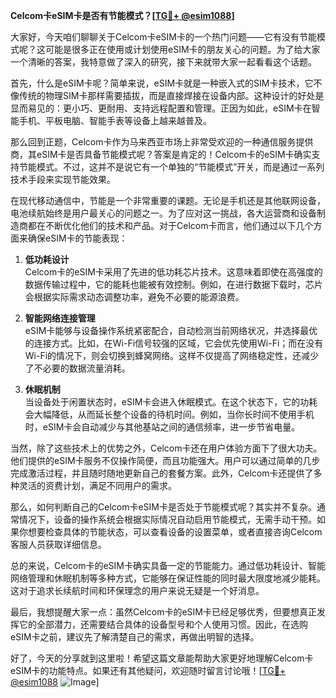 **Celcom卡eSIM卡是否有节能模式？[[TG💪+ @esim1088](https://t.me/s/esim1088)]**

大家好，今天咱们聊聊关于Celcom卡eSIM卡的一个热门问题——它有没有节能模式呢？这可能是很多正在使用或计划使用eSIM卡的朋友关心的问题。为了给大家一个清晰的答案，我特意做了深入的研究，接下来就带大家一起看看这个话题。

首先，什么是eSIM卡呢？简单来说，eSIM卡就是一种嵌入式的SIM卡技术，它不像传统的物理SIM卡那样需要插拔，而是直接焊接在设备内部。这种设计的好处是显而易见的：更小巧、更耐用、支持远程配置和管理。正因为如此，eSIM卡在智能手机、平板电脑、智能手表等设备上越来越普及。

那么回到正题，Celcom卡作为马来西亚市场上非常受欢迎的一种通信服务提供商，其eSIM卡是否具备节能模式呢？答案是肯定的！Celcom卡的eSIM卡确实支持节能模式。不过，这并不是说它有一个单独的“节能模式”开关，而是通过一系列技术手段来实现节能效果。

在现代移动通信中，节能是一个非常重要的课题。无论是手机还是其他联网设备，电池续航始终是用户最关心的问题之一。为了应对这一挑战，各大运营商和设备制造商都在不断优化他们的技术和产品。对于Celcom卡而言，他们通过以下几个方面来确保eSIM卡的节能表现：

1. **低功耗设计**  
   Celcom卡的eSIM卡采用了先进的低功耗芯片技术。这意味着即使在高强度的数据传输过程中，它的能耗也能被有效控制。例如，在进行数据下载时，芯片会根据实际需求动态调整功率，避免不必要的能源浪费。

2. **智能网络连接管理**  
   eSIM卡能够与设备操作系统紧密配合，自动检测当前网络状况，并选择最优的连接方式。比如，在Wi-Fi信号较强的区域，它会优先使用Wi-Fi；而在没有Wi-Fi的情况下，则会切换到蜂窝网络。这样不仅提高了网络稳定性，还减少了不必要的数据流量消耗。

3. **休眠机制**  
   当设备处于闲置状态时，eSIM卡会进入休眠模式。在这个状态下，它的功耗会大幅降低，从而延长整个设备的待机时间。例如，当你长时间不使用手机时，eSIM卡会自动减少与其他基站之间的通信频率，进一步节省电量。

当然，除了这些技术上的优势之外，Celcom卡还在用户体验方面下了很大功夫。他们提供的eSIM卡服务不仅操作简便，而且功能强大。用户可以通过简单的几步完成激活过程，并且随时随地更新自己的套餐方案。此外，Celcom卡还提供了多种灵活的资费计划，满足不同用户的需求。

那么，如何判断自己的Celcom卡eSIM卡是否处于节能模式呢？其实并不复杂。通常情况下，设备的操作系统会根据实际情况自动启用节能模式，无需手动干预。如果你想要检查具体的节能状态，可以查看设备的设置菜单，或者直接咨询Celcom客服人员获取详细信息。

总的来说，Celcom卡的eSIM卡确实具备一定的节能能力。通过低功耗设计、智能网络管理和休眠机制等多种方式，它能够在保证性能的同时最大限度地减少能耗。这对于追求长续航时间和环保理念的用户来说无疑是一个好消息。

最后，我想提醒大家一点：虽然Celcom卡的eSIM卡已经足够优秀，但要想真正发挥它的全部潜力，还需要结合具体的设备型号和个人使用习惯。因此，在选购eSIM卡之前，建议先了解清楚自己的需求，再做出明智的选择。

好了，今天的分享就到这里啦！希望这篇文章能帮助大家更好地理解Celcom卡eSIM卡的功能特点。如果还有其他疑问，欢迎随时留言讨论哦！[[TG💪+ @esim1088](https://t.me/s/esim1088) ![Image](https://i.postimg.cc/4NQfJmqS/Snipaste-2025-05-13-00-14-12.png)]